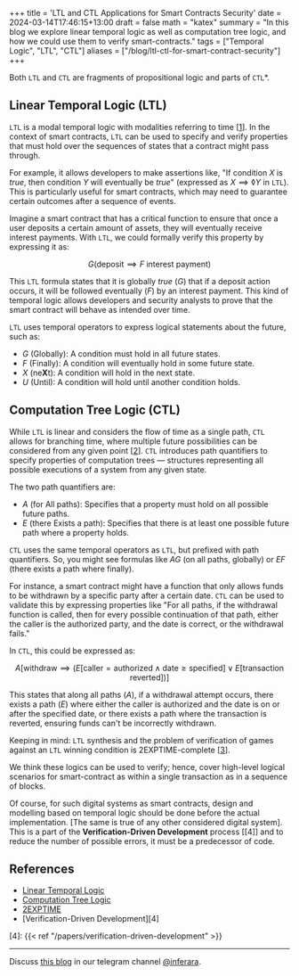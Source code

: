 +++
title = 'LTL and CTL Applications for Smart Contracts Security'
date = 2024-03-14T17:46:15+13:00
draft = false
math = "katex"
summary = "In this blog we explore linear temporal logic as well as computation tree logic, and how we could use them to verify smart-contracts."
tags = ["Temporal Logic", "LTL", "CTL"]
aliases = ["/blog/ltl-ctl-for-smart-contract-security"]
+++

Both `LTL` and `CTL` are fragments of propositional logic and parts of `CTL`\*.

## Linear Temporal Logic (LTL)

`LTL` is a modal temporal logic with modalities referring to time [[1]]. In the context of smart contracts, `LTL` can be used to specify and verify properties that must hold over the sequences of states that a contract might pass through.

For example, it allows developers to make assertions like, "If condition $X$ is $true$, then condition $Y$ will eventually be $true$" (expressed as $X \implies \lozenge Y$ in `LTL`). This is particularly useful for smart contracts, which may need to guarantee certain outcomes after a sequence of events.

Imagine a smart contract that has a critical function to ensure that once a user deposits a certain amount of assets, they will eventually receive interest payments. With `LTL`, we could formally verify this property by expressing it as:

$$
G(\text{deposit} \implies F\text{ interest payment})
$$

This `LTL` formula states that it is globally $true$ ($G$) that if a deposit action occurs, it will be followed eventually ($F$) by an interest payment. This kind of temporal logic allows developers and security analysts to prove that the smart contract will behave as intended over time.

`LTL` uses temporal operators to express logical statements about the future, such as:

- $G$ (Globally): A condition must hold in all future states.
- $F$ (Finally): A condition will eventually hold in some future state.
- $X$ (ne**X**t): A condition will hold in the next state.
- $U$ (Until): A condition will hold until another condition holds.

## Computation Tree Logic (CTL)

While `LTL` is linear and considers the flow of time as a single path, `CTL` allows for branching time, where multiple future possibilities can be considered from any given point [[2]]. `CTL` introduces path quantifiers to specify properties of computation trees — structures representing all possible executions of a system from any given state.

The two path quantifiers are:

- $A$ (for All paths): Specifies that a property must hold on all possible future paths.
- $E$ (there Exists a path): Specifies that there is at least one possible future path where a property holds.

`CTL` uses the same temporal operators as `LTL`, but prefixed with path quantifiers. So, you might see formulas like $AG$ (on all paths, globally) or $EF$ (there exists a path where finally).

For instance, a smart contract might have a function that only allows funds to be withdrawn by a specific party after a certain date. `CTL` can be used to validate this by expressing properties like "For all paths, if the withdrawal function is called, then for every possible continuation of that path, either the caller is the authorized party, and the date is correct, or the withdrawal fails."

In `CTL`, this could be expressed as:

$$
A[\text{withdraw} \implies (E[\text{caller} = \text{authorized} \land \text{date} \geq \text{specified}] \lor E[\text{transaction reverted}])]
$$

This states that along all paths ($A$), if a withdrawal attempt occurs, there exists a path ($E$) where either the caller is authorized and the date is on or after the specified date, or there exists a path where the transaction is reverted, ensuring funds can't be incorrectly withdrawn.

Keeping in mind: `LTL` synthesis and the problem of verification of games against an `LTL` winning condition is 2EXPTIME-complete [[3]].

We think these logics can be used to verify; hence, cover high-level logical scenarios for smart-contract as within a single transaction as in a sequence of blocks.

Of course, for such digital systems as smart contracts, design and modelling based on temporal logic should be done before the actual implementation. [The same is true of any other considered digital system]. This is a part of the **Verification-Driven Development** process [[4]] and to reduce the number of possible errors, it must be a predecessor of code.

## References

- [Linear Temporal Logic][1]
- [Computation Tree Logic][2]
- [2EXPTIME][3]
- [Verification-Driven Development][4]

[1]: https://en.wikipedia.org/wiki/Linear_temporal_logic
[2]: https://en.wikipedia.org/wiki/Computation_tree_logic
[3]: https://en.wikipedia.org/wiki/2-EXPTIME

[4]: {{< ref "/papers/verification-driven-development" >}}

---

Discuss [this blog](https://t.me/inferara/10) in our telegram channel [@inferara](https://t.me/inferara/).
